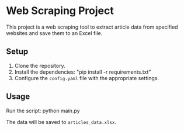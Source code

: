 # Web Scraping Project

This project is a web scraping tool to extract article data from specified websites and save them to an Excel file.

## Setup

1. Clone the repository.
2. Install the dependencies:
    "pip install -r requirements.txt"
3. Configure the `config.yaml` file with the appropriate settings.

## Usage

Run the script:
    python main.py

The data will be saved to `articles_data.xlsx`.
